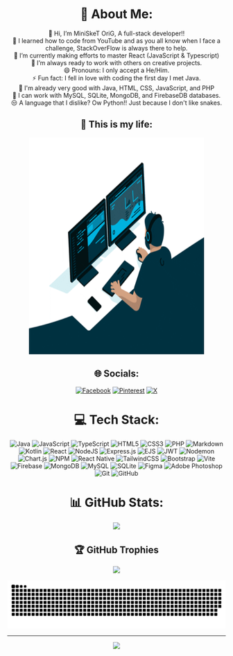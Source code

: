 <div align="center">

# 💫 About Me:
👋 Hi, I’m MiniSkeT OriG, A full-stack developer!!<br>👀 I learned how to code from YouTube and as you all know when I face a challenge, StackOverFlow is always there to help.<br>🌱 I’m currently making efforts to master React (JavaScript & Typescript)<br>💞️ I’m always ready to work with others on creative projects.<br>😄 Pronouns: I only accept a He/Him.<br>⚡ Fun fact: I fell in love with coding the first day I met Java.<br>🚥 I'm already very good with Java, HTML, CSS, JavaScript, and PHP<br>🥷 I can work with MySQL, SQLite, MongoDB, and FirebaseDB databases.<br>😒 A language that I dislike? Ow Python!! Just because I don't like snakes.

## 🥷 This is my life:
<img src="assets/programmergif.gif" width="80%" height="500px" alt="my gif"/>


## 🌐 Socials:
[![Facebook](https://img.shields.io/badge/Facebook-%231877F2.svg?logo=Facebook&logoColor=white)](https://facebook.com/origminisket) [![Pinterest](https://img.shields.io/badge/Pinterest-%23E60023.svg?logo=Pinterest&logoColor=white)](https://pinterest.com/Minisket_OriG) [![X](https://img.shields.io/badge/X-black.svg?logo=X&logoColor=white)](https://x.com/dev_sket) 

# 💻 Tech Stack:
![Java](https://img.shields.io/badge/java-%23ED8B00.svg?style=for-the-badge&logo=openjdk&logoColor=white) ![JavaScript](https://img.shields.io/badge/javascript-%23323330.svg?style=for-the-badge&logo=javascript&logoColor=%23F7DF1E) ![TypeScript](https://img.shields.io/badge/typescript-%23007ACC.svg?style=for-the-badge&logo=typescript&logoColor=white) ![HTML5](https://img.shields.io/badge/html5-%23E34F26.svg?style=for-the-badge&logo=html5&logoColor=white) ![CSS3](https://img.shields.io/badge/css3-%231572B6.svg?style=for-the-badge&logo=css3&logoColor=white) ![PHP](https://img.shields.io/badge/php-%23777BB4.svg?style=for-the-badge&logo=php&logoColor=white) ![Markdown](https://img.shields.io/badge/markdown-%23000000.svg?style=for-the-badge&logo=markdown&logoColor=white) ![Kotlin](https://img.shields.io/badge/kotlin-%237F52FF.svg?style=for-the-badge&logo=kotlin&logoColor=white) ![React](https://img.shields.io/badge/react-%2320232a.svg?style=for-the-badge&logo=react&logoColor=%2361DAFB) ![NodeJS](https://img.shields.io/badge/node.js-6DA55F?style=for-the-badge&logo=node.js&logoColor=white) ![Express.js](https://img.shields.io/badge/express.js-%23404d59.svg?style=for-the-badge&logo=express&logoColor=%2361DAFB) ![EJS](https://img.shields.io/badge/ejs-%23B4CA65.svg?style=for-the-badge&logo=ejs&logoColor=black) ![JWT](https://img.shields.io/badge/JWT-black?style=for-the-badge&logo=JSON%20web%20tokens) ![Nodemon](https://img.shields.io/badge/NODEMON-%23323330.svg?style=for-the-badge&logo=nodemon&logoColor=%BBDEAD) ![Chart.js](https://img.shields.io/badge/chart.js-F5788D.svg?style=for-the-badge&logo=chart.js&logoColor=white) ![NPM](https://img.shields.io/badge/NPM-%23CB3837.svg?style=for-the-badge&logo=npm&logoColor=white) ![React Native](https://img.shields.io/badge/react_native-%2320232a.svg?style=for-the-badge&logo=react&logoColor=%2361DAFB) ![TailwindCSS](https://img.shields.io/badge/tailwindcss-%2338B2AC.svg?style=for-the-badge&logo=tailwind-css&logoColor=white) ![Bootstrap](https://img.shields.io/badge/bootstrap-%238511FA.svg?style=for-the-badge&logo=bootstrap&logoColor=white) ![Vite](https://img.shields.io/badge/vite-%23646CFF.svg?style=for-the-badge&logo=vite&logoColor=white) ![Firebase](https://img.shields.io/badge/firebase-a08021?style=for-the-badge&logo=firebase&logoColor=ffcd34) ![MongoDB](https://img.shields.io/badge/MongoDB-%234ea94b.svg?style=for-the-badge&logo=mongodb&logoColor=white) ![MySQL](https://img.shields.io/badge/mysql-4479A1.svg?style=for-the-badge&logo=mysql&logoColor=white) ![SQLite](https://img.shields.io/badge/sqlite-%2307405e.svg?style=for-the-badge&logo=sqlite&logoColor=white) ![Figma](https://img.shields.io/badge/figma-%23F24E1E.svg?style=for-the-badge&logo=figma&logoColor=white) ![Adobe Photoshop](https://img.shields.io/badge/adobe%20photoshop-%2331A8FF.svg?style=for-the-badge&logo=adobe%20photoshop&logoColor=white) ![Git](https://img.shields.io/badge/git-%23F05033.svg?style=for-the-badge&logo=git&logoColor=white) ![GitHub](https://img.shields.io/badge/github-%23121011.svg?style=for-the-badge&logo=github&logoColor=white)

# 📊 GitHub Stats:
![](https://github-readme-streak-stats.herokuapp.com/?user=MiniSkeTOriG&theme=radical&hide_border=true)<br/>

## 🏆 GitHub Trophies
![](https://github-profile-trophy.vercel.app/?username=MiniSkeTOriG&theme=radical&no-frame=true&no-bg=true&margin-w=4)


<!--Snake Game-->
![snake gif](https://github.com/MiniSkeTOriG/MiniSkeTOriG/blob/output/github-snake-dark.svg)


---
[![](https://visitcount.itsvg.in/api?id=MiniSkeTOriG&icon=5&color=6)](https://visitcount.itsvg.in)

</div>

<!-- Proudly created with GPRM ( https://gprm.itsvg.in ) -->
